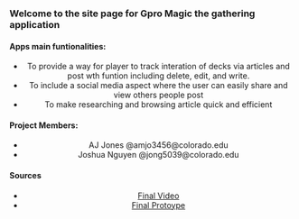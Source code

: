 

<p>
<h3>Welcome to the site page for Gpro Magic the gathering application </h3>
<h4 >Apps main funtionalities:</h4>
<ul align ="center">
  <li >To provide a way for player to track interation of decks via articles and post wth funtion including delete, edit, and write.</li>
  <li >To include a social media aspect where the user can easily share and view others people post</li>
  <li >To make researching and browsing article quick and efficient </li>
</ul>  

</p>
<p>
<h4> Project Members:</h4>
<ul align ="center">
  <li align ="center">AJ Jones @amjo3456@colorado.edu</li>
  <li align ="center">Joshua Nguyen @jong5039@colorado.edu</li>
  
</ul> 


</p>

  <h4>Sources </h4>
  <ul align ="center">
  <li><a align ="center" href ="https://drive.google.com/file/d/1GojM150Z2TT8swMOaa18TNI3M_jlgl2J/view?usp=sharing" title="Final Video">Final Video</a></li>
  <li><a align ="center" href="https://www.figma.com/proto/CoKRfb5dzIvFDtDXSi81HT5d/App?node-id=0%3A1&scaling=scale-down">Final Protoype</a></li>  
</ul> 










